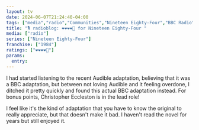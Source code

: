 ```yaml
---
layout: tv
date: 2024-06-07T21:24:40-04:00
tags: ["media","radio","Communities","Nineteen Eighty-Four","BBC Radio","Christopher Eccleston","Audible"]
title: "🎙️ radioblog: ❤️❤️❤️❤️🖤 for Nineteen Eighty-Four "
media: ["radio"]
series: ["Nineteen Eighty-Four"]
franchise: ["1984"]
ratings: ["❤️❤️❤️❤️🖤"]
params:
  entry:
---
```

I had started listening to the recent Audible adaptation, believing that it was a BBC adaptation, but between not loving Audible and it feeling overdone, I ditched it pretty quickly and found this actual BBC adaptation instead. For bonus points, Christopher Eccleston is in the lead role!

I feel like it's the kind of adaptation that you have to know the original to really appreciate, but that doesn't make it bad. I haven't read the novel for years but still enjoyed it.
